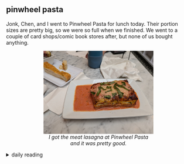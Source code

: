 ## pinwheel pasta

Jonk, Chen, and I went to Pinwheel Pasta for lunch today. Their portion sizes are pretty big, so we were so full when we finished. We went to a couple of card shops/comic book stores after, but none of us bought anything.

<figure>
    <img src="/images/2025/2025-01/2025-01-18-pinwheel-pasta/lasagna.jpg" alt="pic of Pinwheel Pasta lasagna" width="300" style="display: block; margin: auto;">
    <figcaption style="display: block; margin: auto; text-align: center; width: 300px;">
        <i>I got the meat lasagna at Pinwheel Pasta and it was pretty good.</i>
    </figcaption>
</figure>

<details markdown="1">
<summary>daily reading</summary>

| {{ page.date | date: "%B %-d, %Y" }} |
| :-------------: |
| [Judg. 2; Acts 6; Jer. 15; Mark 1]({% link _Bible/Bible-year-1.md %}) |
| [BC 29; HC 99-102; CD V: Art. 4-6]({% link _three_forms/three-forms-month-1.md %}) |
| [The Athanasian Creed](https://threeforms.org/the-athanasian-creed/) |

</details>
